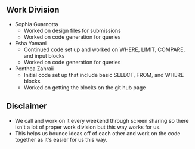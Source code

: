 ## Work Division
- Sophia Guarnotta
    - Worked on design files for submissions
    - Worked on code generation for queries
- Esha Yamani
    - Continued code set up and worked on WHERE, LIMIT, COMPARE, and input blocks
    - Worked on code generation for queries
- Ponthea Zahraii
    - Initial code set up that include basic SELECT, FROM, and WHERE blocks
    - Worked on getting the blocks on the git hub page

## Disclaimer
- We call and work on it every weekend through screen sharing so there isn't a lot of proper work division but this way works for us.
- This helps us bounce ideas off of each other and work on the code together as it's easier for us this way.